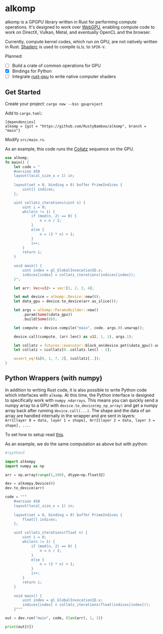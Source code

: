 # alkomp

alkomp is a GPGPU library written in Rust for performing compute operations. It's designed to work over [WebGPU](https://www.w3.org/community/gpu/), enabling compute code to work on DirectX, Vulkan, Metal, and eventually OpenCL and the browser.

Currently, compute kernel codes, which run on GPU, are not natively written in Rust. [Shaderc](https://github.com/google/shaderc) is used to compile `GLSL` to `SPIR-V`.

Planned:

- [ ] Build a crate of common operations for GPU
- [X] Bindings for Python
- [ ] Integrate [rust-gpu](https://github.com/EmbarkStudios/rust-gpu) to write native computer shaders

## Get Started

Create your project: `cargo new --bin gpuproject`

Add to `cargo.toml`:
```
[dependencies]
alkomp = {git = "https://github.com/RustyBamboo/alkomp", branch = "main"}
```

Modify `src/main.rs`.

As an example, this code runs the [Collatz](https://en.wikipedia.org/wiki/Collatz_conjecture) sequence on the GPU.
```rust
use alkomp;
fn main() {
    let code = "
    #version 450
    layout(local_size_x = 1) in;
    
    layout(set = 0, binding = 0) buffer PrimeIndices {
        uint[] indices;
    };

    uint collatz_iterations(uint n) {
        uint i = 0;
        while(n != 1) {
            if (mod(n, 2) == 0) {
                n = n / 2;
            }
            else {
                n = (3 * n) + 1;
            }
            i++;
        }
        return i;
    }
    
    void main() {
        uint index = gl_GlobalInvocationID.x;
        indices[index] = collatz_iterations(indices[index]);
    }";

    let arr: Vec<u32> = vec![1, 2, 3, 4];

    let mut device = alkomp::Device::new(0);
    let data_gpu = device.to_device(arr.as_slice());

    let args = alkomp::ParamsBuilder::new()
        .param(Some(&data_gpu))
        .build(Some(0));

    let compute = device.compile("main", code, args.0).unwrap();

    device.call(compute, (arr.len() as u32, 1, 1), args.1);

    let collatz = futures::executor::block_on(device.get(&data_gpu)).unwrap();
    let collatz = &collatz[0..collatz.len() - 1];

    assert_eq!(&[0, 1, 7, 2], &collatz[..]);
}
```

## Python Wrappers (with numpy)

In addition to writing Rust code, it is also possible to write Python code which interfaces with `alkomp`. At this time, the Python interface is designed to specifically work with `numpy ndarrays`. This means you can quickly send a numpy array to a GPU with `device.to_device(my_np_array)` and get a numpy array back after running `device.call(...)`. The shape and the data of an array are handled internally in the wrapper and are sent in layers: `Arr1[layer 0 = data, layer 1 = shape], Arr2[layer 2 = data, layer 3 = shape], ...`.

To set how to setup read [this](py/README.md).

As an example, we do the same computation as above but with python:

```python
#!python3

import alkompy
import numpy as np

arr = np.array(range(1,100), dtype=np.float32)

dev = alkompy.Device(0)
dev.to_device(arr)

code = """
    #version 450
    layout(local_size_x = 1) in;
    
    layout(set = 0, binding = 0) buffer PrimeIndices {
        float[] indices;
    };

    uint collatz_iterations(float n) {
        uint i = 0;
        while(n != 1) {
            if (mod(n, 2) == 0) {
                n = n / 2;
            }
            else {
                n = (3 * n) + 1;
            }
            i++;
        }
        return i;
    }
    
    void main() {
        uint index = gl_GlobalInvocationID.x;
        indices[index] = collatz_iterations(float(indices[index]));
    }"""

out = dev.run("main", code, (len(arr), 1, 1))

print(out[0])
```